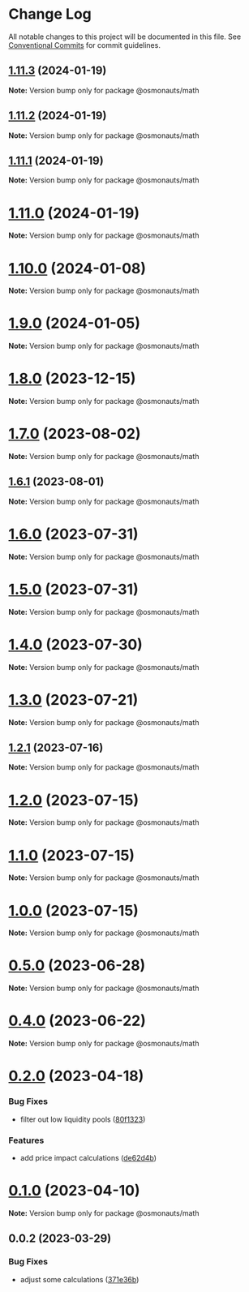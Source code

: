 # Change Log

All notable changes to this project will be documented in this file.
See [Conventional Commits](https://conventionalcommits.org) for commit guidelines.

## [1.11.3](https://github.com/osmosis-labs/osmojs/compare/@osmonauts/math@1.11.2...@osmonauts/math@1.11.3) (2024-01-19)

**Note:** Version bump only for package @osmonauts/math





## [1.11.2](https://github.com/osmosis-labs/osmojs/compare/@osmonauts/math@1.11.1...@osmonauts/math@1.11.2) (2024-01-19)

**Note:** Version bump only for package @osmonauts/math





## [1.11.1](https://github.com/osmosis-labs/osmojs/compare/@osmonauts/math@1.11.0...@osmonauts/math@1.11.1) (2024-01-19)

**Note:** Version bump only for package @osmonauts/math





# [1.11.0](https://github.com/osmosis-labs/osmojs/compare/@osmonauts/math@1.10.0...@osmonauts/math@1.11.0) (2024-01-19)

**Note:** Version bump only for package @osmonauts/math





# [1.10.0](https://github.com/osmosis-labs/osmojs/compare/@osmonauts/math@1.9.0...@osmonauts/math@1.10.0) (2024-01-08)

**Note:** Version bump only for package @osmonauts/math





# [1.9.0](https://github.com/osmosis-labs/osmojs/compare/@osmonauts/math@1.8.0...@osmonauts/math@1.9.0) (2024-01-05)

**Note:** Version bump only for package @osmonauts/math





# [1.8.0](https://github.com/osmosis-labs/osmojs/compare/@osmonauts/math@1.7.0...@osmonauts/math@1.8.0) (2023-12-15)

**Note:** Version bump only for package @osmonauts/math





# [1.7.0](https://github.com/osmosis-labs/osmojs/compare/@osmonauts/math@1.6.1...@osmonauts/math@1.7.0) (2023-08-02)

**Note:** Version bump only for package @osmonauts/math





## [1.6.1](https://github.com/osmosis-labs/osmojs/compare/@osmonauts/math@1.6.0...@osmonauts/math@1.6.1) (2023-08-01)

**Note:** Version bump only for package @osmonauts/math





# [1.6.0](https://github.com/osmosis-labs/osmojs/compare/@osmonauts/math@1.5.0...@osmonauts/math@1.6.0) (2023-07-31)

**Note:** Version bump only for package @osmonauts/math





# [1.5.0](https://github.com/osmosis-labs/osmojs/compare/@osmonauts/math@1.4.0...@osmonauts/math@1.5.0) (2023-07-31)

**Note:** Version bump only for package @osmonauts/math





# [1.4.0](https://github.com/osmosis-labs/osmojs/compare/@osmonauts/math@1.3.0...@osmonauts/math@1.4.0) (2023-07-30)

**Note:** Version bump only for package @osmonauts/math





# [1.3.0](https://github.com/osmosis-labs/osmojs/compare/@osmonauts/math@1.2.1...@osmonauts/math@1.3.0) (2023-07-21)

**Note:** Version bump only for package @osmonauts/math





## [1.2.1](https://github.com/osmosis-labs/osmojs/compare/@osmonauts/math@1.2.0...@osmonauts/math@1.2.1) (2023-07-16)

**Note:** Version bump only for package @osmonauts/math





# [1.2.0](https://github.com/osmosis-labs/osmojs/compare/@osmonauts/math@1.1.0...@osmonauts/math@1.2.0) (2023-07-15)

**Note:** Version bump only for package @osmonauts/math





# [1.1.0](https://github.com/osmosis-labs/osmojs/compare/@osmonauts/math@1.0.0...@osmonauts/math@1.1.0) (2023-07-15)

**Note:** Version bump only for package @osmonauts/math





# [1.0.0](https://github.com/osmosis-labs/osmojs/compare/@osmonauts/math@0.5.0...@osmonauts/math@1.0.0) (2023-07-15)

**Note:** Version bump only for package @osmonauts/math





# [0.5.0](https://github.com/osmosis-labs/osmojs/compare/@osmonauts/math@0.4.0...@osmonauts/math@0.5.0) (2023-06-28)

**Note:** Version bump only for package @osmonauts/math





# [0.4.0](https://github.com/osmosis-labs/osmojs/compare/@osmonauts/math@0.2.0...@osmonauts/math@0.4.0) (2023-06-22)

**Note:** Version bump only for package @osmonauts/math





# [0.2.0](https://github.com/osmosis-labs/osmojs/compare/@osmonauts/math@0.1.0...@osmonauts/math@0.2.0) (2023-04-18)


### Bug Fixes

* filter out low liquidity pools ([80f1323](https://github.com/osmosis-labs/osmojs/commit/80f1323f7f1f161b51bae39fff8a447b165b58ef))


### Features

* add price impact calculations ([de62d4b](https://github.com/osmosis-labs/osmojs/commit/de62d4b4a9b97fbe6c53b3131631e3acbdc6ab2b))





# [0.1.0](https://github.com/osmosis-labs/osmojs/compare/@osmonauts/math@0.0.2...@osmonauts/math@0.1.0) (2023-04-10)

**Note:** Version bump only for package @osmonauts/math





## 0.0.2 (2023-03-29)


### Bug Fixes

* adjust some calculations ([371e36b](https://github.com/osmosis-labs/osmojs/commit/371e36bbd0a0b9c0cc9fb81683be3fbf6c99e916))
